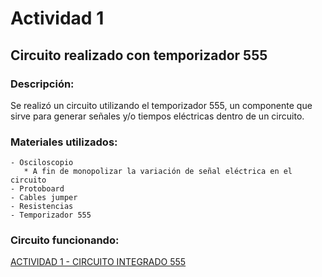 # Actividad 1

## Circuito realizado con temporizador 555

### Descripción: 

Se realizó un circuito utilizando el temporizador 555, un componente que sirve para generar señales y/o tiempos eléctricas dentro de un circuito.

### Materiales utilizados: 

``` codigo
- Osciloscopio
   * A fin de monopolizar la variación de señal eléctrica en el circuito
- Protoboard
- Cables jumper
- Resistencias
- Temporizador 555

```
### Circuito funcionando:

[ACTIVIDAD 1 - CIRCUITO INTEGRADO 555](https://drive.google.com/drive/folders/1ec7uEY3SMC7nvdSfJ0pyFeDPBmCli1VA?usp=drive_link)


